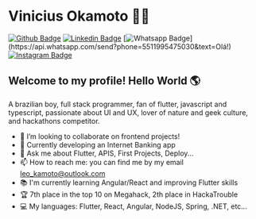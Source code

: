 # Vinicius Okamoto :man_technologist:

[![Github Badge](https://img.shields.io/badge/-Github-000?style=flat-square&logo=Github&logoColor=white&link=https://github.com/viniokamoto)](https://github.com/viniokamoto)
[![Linkedin Badge](https://img.shields.io/badge/-LinkedIn-blue?style=flat-square&logo=Linkedin&logoColor=white&link=https://www.linkedin.com/in/vinicius-okamoto)](https://www.linkedin.com/in/vinicius-okamoto)
[![Whatsapp Badge](https://img.shields.io/badge/-Whatsapp-4CA143?style=flat-square&labelColor=4CA143&logo=whatsapp&logoColor=white&link=https://api.whatsapp.com/send?phone=5511995475030&text=Olá!)](https://api.whatsapp.com/send?phone=5511995475030&text=Olá!)
[![Instagram Badge](https://img.shields.io/badge/-Instagram-FF1B1B?style=flat-square&labelColor=FF1B1B&logo=instagram&logoColor=white&link=https://www.instagram.com/viniokamoto/)](https://www.instagram.com/viniokamoto/)


## Welcome to my profile! Hello World :earth_americas: 

A brazilian boy, full stack programmer, fan of flutter, javascript and typescript, passionate about UI and UX, lover of nature and geek culture, and hackathons competitor.

- 👯 I’m looking to collaborate on frontend projects!
- 🚧 Currently developing an Internet Banking app
- 💬 Ask me about Flutter, APIS, First Projects, Deploy...
- 📫 How to reach me: you can find me by my email leo_kamoto@outlook.com
- 📚 I'm currently learning Angular/React and improving Flutter skills
- 🏆 7th place in the top 10 on Megahack, 2th place in HackaTrouble
- 💻 My languages: Flutter, React, Angular, NodeJS, Spring, .NET, etc...
